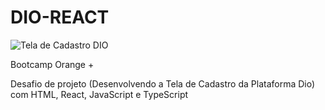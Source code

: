 # DIO-REACT

![Tela de Cadastro DIO](https://user-images.githubusercontent.com/116196987/205456492-1552cc5e-d02d-4772-a438-e87b245f315c.jpg)

Bootcamp Orange +

Desafio de projeto (Desenvolvendo a Tela de Cadastro da Plataforma Dio) com
HTML, React, JavaScript e TypeScript
